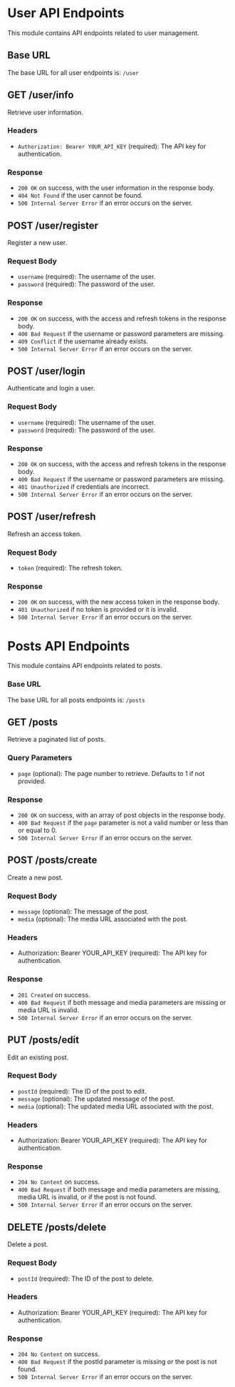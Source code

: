 # User API Endpoints

This module contains API endpoints related to user management.

## Base URL

The base URL for all user endpoints is: `/user`

## GET /user/info

Retrieve user information.

### Headers

- `Authorization: Bearer YOUR_API_KEY` (required): The API key for authentication.

### Response

- `200 OK` on success, with the user information in the response body.
- `404 Not Found` if the user cannot be found.
- `500 Internal Server Error` if an error occurs on the server.

## POST /user/register

Register a new user.

### Request Body

- `username` (required): The username of the user.
- `password` (required): The password of the user.

### Response

- `200 OK` on success, with the access and refresh tokens in the response body.
- `400 Bad Request` if the username or password parameters are missing.
- `409 Conflict` if the username already exists.
- `500 Internal Server Error` if an error occurs on the server.

## POST /user/login

Authenticate and login a user.

### Request Body

- `username` (required): The username of the user.
- `password` (required): The password of the user.

### Response

- `200 OK` on success, with the access and refresh tokens in the response body.
- `400 Bad Request` if the username or password parameters are missing.
- `401 Unauthorized` if credentials are incorrect.
- `500 Internal Server Error` if an error occurs on the server.

## POST /user/refresh

Refresh an access token.

### Request Body

- `token` (required): The refresh token.

### Response

- `200 OK` on success, with the new access token in the response body.
- `401 Unauthorized` if no token is provided or it is invalid.
- `500 Internal Server Error` if an error occurs on the server.

# Posts API Endpoints

This module contains API endpoints related to posts.

### Base URL

The base URL for all posts endpoints is: `/posts`

## GET /posts

Retrieve a paginated list of posts.

### Query Parameters

- `page` (optional): The page number to retrieve. Defaults to 1 if not provided.

### Response

- `200 OK` on success, with an array of post objects in the response body.
- `400 Bad Request` if the `page` parameter is not a valid number or less than or equal to 0.
- `500 Internal Server Error` if an error occurs on the server.

## POST /posts/create

Create a new post.

### Request Body

- `message` (optional): The message of the post.
- `media` (optional): The media URL associated with the post.

### Headers

- Authorization: Bearer YOUR_API_KEY (required): The API key for authentication.

### Response

- `201 Created` on success.
- `400 Bad Request` if both message and media parameters are missing or media URL is invalid.
- `500 Internal Server Error` if an error occurs on the server.

## PUT /posts/edit

Edit an existing post.

### Request Body

- `postId` (required): The ID of the post to edit.
- `message` (optional): The updated message of the post.
- `media` (optional): The updated media URL associated with the post.

### Headers

- Authorization: Bearer YOUR_API_KEY (required): The API key for authentication.

### Response

- `204 No Content` on success.
- `400 Bad Request` if both message and media parameters are missing, media URL is invalid, or if the post is not found.
- `500 Internal Server Error` if an error occurs on the server.

## DELETE /posts/delete

Delete a post.

### Request Body

- `postId` (required): The ID of the post to delete.

### Headers

- Authorization: Bearer YOUR_API_KEY (required): The API key for authentication.

### Response

- `204 No Content` on success.
- `400 Bad Request` if the postId parameter is missing or the post is not found.
- `500 Internal Server Error` if an error occurs on the server.
